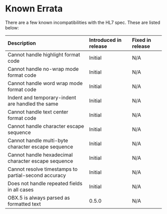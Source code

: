 # Known Errata

There are a few known incompatibilities with the HL7 spec. These are listed
below:

Description                                          | Introduced in release | Fixed in release
:--------------------------------------------------- | :-------------------- | :---------------
Cannot handle highlight format code                  | Initial               | N/A
Cannot handle no-wrap mode format code               | Initial               | N/A
Cannot handle word wrap mode format code             | Initial               | N/A
Indent and temporary-indent are handled the same     | Initial               | N/A
Cannot handle text center format code                | Initial               | N/A
Cannot handle character escape sequence              | Initial               | N/A
Cannot handle multi-byte character escape sequence   | Initial               | N/A
Cannot handle hexadecimal character escape sequence  | Initial               | N/A
Cannot resolve timestamps to partial-second accuracy | Initial               | N/A
Does not handle repeated fields in all cases         | Initial               | N/A
OBX.5 is always parsed as formatted text             | 0.5.0                 | N/A
